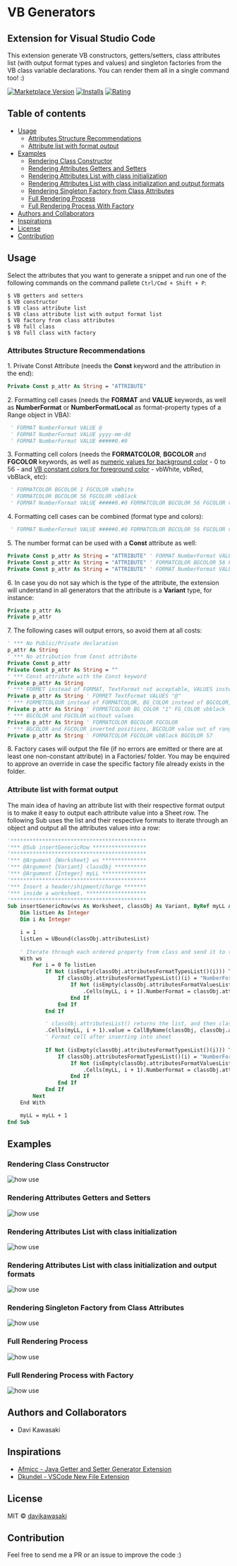 # VB Generators
## Extension for Visual Studio Code 
This extension generate VB constructors, getters/setters, class attributes list (with output format types and values) and singleton factories from the VB class variable declarations. You can render them all in a single command too! :)

[![Marketplace Version](https://vsmarketplacebadge.apphb.com/version/davikawasaki.VBGenerators.svg)](https://marketplace.visualstudio.com/items?itemName=davikawasaki.VBGenerators)
[![Installs](https://vsmarketplacebadge.apphb.com/installs/davikawasaki.VBGenerators.svg)](https://marketplace.visualstudio.com/items?itemName=davikawasaki.VBGenerators)
[![Rating](https://vsmarketplacebadge.apphb.com/rating-short/davikawasaki.VBGenerators.svg)](https://marketplace.visualstudio.com/items?itemName=davikawasaki.VBGenerators)

## Table of contents

- [Usage](#usage)
    - [Attributes Structure Recommendations](#attributes-structure-recommendations)
    - [Attribute list with format output](#attribute-list-with-format-output)
- [Examples](#examples)
    - [Rendering Class Constructor](#rendering-class-constructor)
    - [Rendering Attributes Getters and Setters](#rendering-attributes-getters-and-setters)
    - [Rendering Attributes List with class initialization](#rendering-attributes-list-with-class-initialization)
    - [Rendering Attributes List with class initialization and output formats](#rendering-attributes-list-with-class-initialization-and-output-formats)
    - [Rendering Singleton Factory from Class Attributes](#rendering-singleton-factory-from-class-attributes)
    - [Full Rendering Process](#full-rendering-process)
    - [Full Rendering Process With Factory](#full-rendering-process-with-factory)
- [Authors and Collaborators](#authors-and-collaborators)
- [Inspirations](#inspirations)
- [License](#license)
- [Contribution](#contribution)

## Usage

Select the attributes that you want to generate a snippet and run one of the following commands on the command pallete ```Ctrl/Cmd + Shift + P```:

```
$ VB getters and setters
$ VB constructor
$ VB class attribute list
$ VB class attribute list with output format list
$ VB factory from class attributes
$ VB full class
$ VB full class with factory
```

### Attributes Structure Recommendations

1\. Private Const Attribute (needs the **Const** keyword and the attribution in the end):

```vb
Private Const p_attr As String = "ATTRIBUTE"
```

2\. Formatting cell cases (needs the **FORMAT** and **VALUE** keywords, as well as **NumberFormat** or **NumberFormatLocal** as format-property types of a Range object in VBA):

```vb
 ' FORMAT NumberFormat VALUE @ 
 ' FORMAT NumberFormat VALUE yyyy-mm-dd
 ' FORMAT NumberFormat VALUE #####0.#0
```
3\. Formatting cell colors (needs the **FORMATCOLOR**, **BGCOLOR** and **FGCOLOR** keywords, as well as [numeric values for background color](http://dmcritchie.mvps.org/excel/colors.htm) - 0 to 56 - and [VB constant colors for foreground color](http://access-excel.tips/excel-vba-color-code-list/) - vbWhite, vbRed, vbBlack, etc):

```vb
 ' FORMATCOLOR BGCOLOR 1 FGCOLOR vbWhite
 ' FORMATCOLOR BGCOLOR 56 FGCOLOR vbBlack
 ' FORMAT NumberFormat VALUE #####0.#0 FORMATCOLOR BGCOLOR 56 FGCOLOR vbBlack
```

4\. Formatting cell cases can be combined (format type and colors):

```vb
 ' FORMAT NumberFormat VALUE #####0.#0 FORMATCOLOR BGCOLOR 56 FGCOLOR vbBlack
```

5\. The number format can be used with a **Const** attribute as well:

```vb
Private Const p_attr As String = "ATTRIBUTE" ' FORMAT NumberFormat VALUE @ 
Private Const p_attr As String = "ATTRIBUTE" ' FORMATCOLOR BGCOLOR 56 FGCOLOR vbBlack
Private Const p_attr As String = "ATTRIBUTE" ' FORMAT NumberFormat VALUE @ FORMATCOLOR BGCOLOR 56 FGCOLOR vbBlack
```

6\. In case you do not say which is the type of the attribute, the extension will understand in all generators that the attribute is a **Variant** type, for instance:

```vb
Private p_attr As
Private p_attr
```

7\. The following cases will output errors, so avoid them at all costs:

```vb
' *** No Public/Private declaration
p_attr As String
' *** No attribution from Const attribute
Private Const p_attr
Private Const p_attr As String = ""
' *** Const attribute with the Const keyword
Private p_attr As String
' *** FORMET instead of FORMAT, TextFormat not acceptable, VALUES instead of VALUE, " usages are not allowed in the format value
Private p_attr As String ' FORMET TextFormat VALUES "@"
' *** FORMETCOLOUR instead of FORMATCOLOR, BG_COLOR instead of BGCOLOR, vbblack instead vbBlack, " usages are not allowed in the BGCOLOR value (needs to be numeric)
Private p_attr As String ' FORMETCOLOUR BG_COLOR "1" FG_COLOR vbblack
' *** BGCOLOR and FGCOLOR without values
Private p_attr As String ' FORMATCOLOR BGCOLOR FGCOLOR
' *** BGCOLOR and FGCOLOR inverted positions, BGCOLOR value out of range (0-56)
Private p_attr As String ' FORMATCOLOR FGCOLOR vbBlack BGCOLOR 57
```

8\. Factory cases will output the file (if no errors are emitted or there are at least one non-constant attribute) in a Factories/ folder. You may be enquired to approve an override in case the specific factory file already exists in the folder.

### Attribute list with format output

The main idea of having an attribute list with their respective format output is to make it easy to output each attribute value into a Sheet row. The following Sub uses the list and their respective formats to iterate through an object and output all the attributes values into a row:

```vb
'*******************************************
'*** @Sub insertGenericRow *****************
'*******************************************
'*** @Argument {Worksheet} ws **************
'*** @Argument {Variant} classObj **********
'*** @Argument {Integer} myLL **************
'*******************************************
'*** Insert a header/shipment/charge *******
'*** inside a worksheet. *******************
'*******************************************
Sub insertGenericRow(ws As Worksheet, classObj As Variant, ByRef myLL As Integer)
    Dim listLen As Integer
    Dim i As Integer

    i = 1
    listLen = UBound(classObj.attributesList)
    
    ' Iterate through each ordered property from class and send it to the iterated cell with formats
    With ws
        For i = 0 To listLen
            If Not (isEmpty(classObj.attributesFormatTypesList()(i))) Then
                If classObj.attributesFormatTypesList()(i) = "NumberFormat" Then
                    If Not (isEmpty(classObj.attributesFormatValuesList()(i))) Then
                        .Cells(myLL, i + 1).NumberFormat = classObj.attributesFormatValuesList()(i)
                    End If
                End If
            End If

            ' classObj.attributesList() returns the list, and then classObj.attributesList()(i) access an i-element of the list
            .Cells(myLL, i + 1).value = CallByName(classObj, classObj.attributesList()(i), VbGet)
            ' Format cell after inserting into sheet
            
            If Not (isEmpty(classObj.attributesFormatTypesList()(i))) Then
                If classObj.attributesFormatTypesList()(i) = "NumberFormat" Then
                    If Not (isEmpty(classObj.attributesFormatValuesList()(i))) Then
                        .Cells(myLL, i + 1).NumberFormat = classObj.attributesFormatValuesList()(i)
                    End If
                End If
            End If
        Next
    End With

    myLL = myLL + 1
End Sub
```

## Examples
### Rendering Class Constructor
![how use](https://raw.githubusercontent.com/davikawasaki/vb-vscode-generators/master/readme/render_constructor_v1.4.0.gif)

### Rendering Attributes Getters and Setters
![how use](https://raw.githubusercontent.com/davikawasaki/vb-vscode-generators/master/readme/render_getters_setters_v1.4.0.gif)

### Rendering Attributes List with class initialization
![how use](https://raw.githubusercontent.com/davikawasaki/vb-vscode-generators/master/readme/render_attributes_list_v1.4.0.gif)

### Rendering Attributes List with class initialization and output formats
![how use](https://raw.githubusercontent.com/davikawasaki/vb-vscode-generators/master/readme/render_attributes_list_with_formats_v1.4.0.gif)

### Rendering Singleton Factory from Class Attributes
![how use](https://raw.githubusercontent.com/davikawasaki/vb-vscode-generators/master/readme/render_singleton_factory_v1.4.0.gif)

### Full Rendering Process
![how use](https://raw.githubusercontent.com/davikawasaki/vb-vscode-generators/master/readme/render_full_process_v1.4.0.gif)

### Full Rendering Process with Factory
![how use](https://raw.githubusercontent.com/davikawasaki/vb-vscode-generators/master/readme/render_full_process_with_factory_v1.4.0.gif)

## Authors and Collaborators

* Davi Kawasaki

## Inspirations

* [Afmicc - Java Getter and Setter Generator Extension](https://github.com/afmicc/getter-setter-generator)
* [Dkundel - VSCode New File Extension](https://github.com/dkundel/vscode-new-file)

## License
MIT © [davikawasaki](https://github.com/davikawasaki)

## Contribution
Feel free to send me a PR or an issue to improve the code :)
